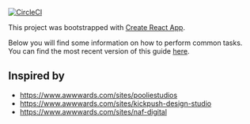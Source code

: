 [![CircleCI](https://circleci.com/gh/dim0627/portfolio.svg?style=svg)](https://circleci.com/gh/dim0627/portfolio)

This project was bootstrapped with [Create React App](https://github.com/facebookincubator/create-react-app).

Below you will find some information on how to perform common tasks.<br>
You can find the most recent version of this guide [here](https://github.com/facebookincubator/create-react-app/blob/master/packages/react-scripts/template/README.md).

## Inspired by

* https://www.awwwards.com/sites/pooliestudios
* https://www.awwwards.com/sites/kickpush-design-studio
* https://www.awwwards.com/sites/naf-digital
